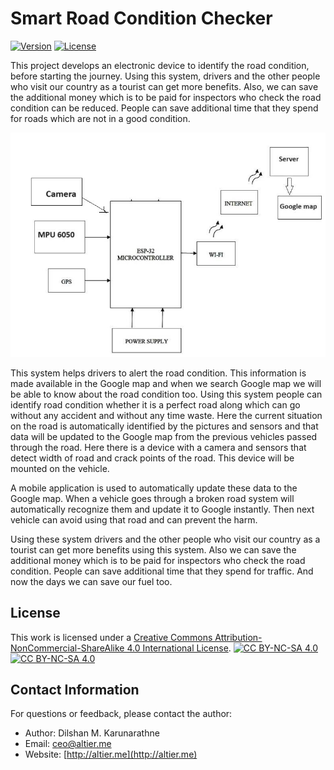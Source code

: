 # Smart Road Condition Checker

[![Version](https://img.shields.io/badge/version-0.1-brightgreen.svg)](https://pypi.org/project/ad-topic-recommender/)
[![License](https://img.shields.io/badge/license-CC%20BY--NC--SA%204.0-blue.svg)](https://creativecommons.org/licenses/by-nc-sa/4.0/)

This project develops an electronic device to identify the road condition, before starting the journey. Using this system, drivers and the other people who visit our country as a tourist can get more benefits. Also, we can save the additional money which is to be paid for inspectors who check the road condition can be reduced. People can save additional time that they spend for roads which are not in a good condition.

![img.png](img.png)

This system helps drivers to alert the road condition. This information is made available in the Google map and when we search Google map we will be able to know about the road condition too. Using this system people can identify road condition whether it is a perfect road along which can go without any accident and without any time waste. Here the current situation on the road is automatically identified by the pictures and sensors and that data will be updated to the Google map from the previous vehicles passed through the road. Here there is a device with a camera and sensors that detect width of road and crack points of the road. This device will be mounted on the vehicle.

A mobile application is used to automatically update these data to the Google map. When a vehicle goes through a broken road system will automatically recognize them and update it to Google instantly. Then next vehicle can avoid using that road and can prevent the harm.

Using these system drivers and the other people who visit our country as a tourist can get more benefits using this system. Also we can save the additional money which is to be paid for inspectors who check the road condition. People can save additional time that they spend for traffic. And now the days we can save our fuel too.



## License

This work is licensed under a
[Creative Commons Attribution-NonCommercial-ShareAlike 4.0 International License][cc-by-nc-sa].
[![CC BY-NC-SA 4.0][cc-by-nc-sa-shield]][cc-by-nc-sa]  
[![CC BY-NC-SA 4.0][cc-by-nc-sa-image]][cc-by-nc-sa]

[cc-by-nc-sa]: http://creativecommons.org/licenses/by-nc-sa/4.0/

[cc-by-nc-sa-image]: https://licensebuttons.net/l/by-nc-sa/4.0/88x31.png

[cc-by-nc-sa-shield]: https://img.shields.io/badge/License-CC%20BY--NC--SA%204.0-lightgrey.svg

## Contact Information

For questions or feedback, please contact the author:

- Author: Dilshan M. Karunarathne
- Email: ceo@altier.me
- Website: [http://altier.me](http://altier.me)

